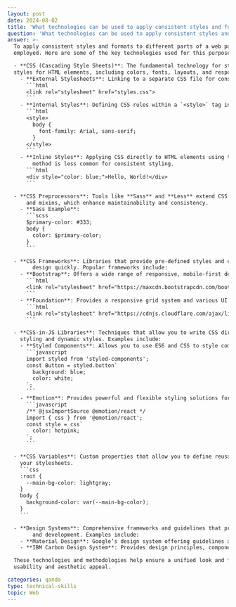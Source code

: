 ```yaml
---
layout: post
date: 2024-08-02
title: 'What technologies can be used to apply consistent styles and formats to different parts of a web page?'
question: 'What technologies can be used to apply consistent styles and formats to different parts of a web page?'
answer: >-
  To apply consistent styles and formats to different parts of a web page, several technologies and practices can be 
  employed. Here are some of the key technologies used for this purpose:

  - **CSS (Cascading Style Sheets)**: The fundamental technology for styling web pages. CSS allows you to define 
  styles for HTML elements, including colors, fonts, layouts, and responsive design. CSS can be applied in several ways:
    - **External Stylesheets**: Linking to a separate CSS file for consistent styling across multiple pages.
      ```html
      <link rel="stylesheet" href="styles.css">
      ```
    - **Internal Styles**: Defining CSS rules within a `<style>` tag in the HTML document's `<head>`.
      ```html
      <style>
        body {
          font-family: Arial, sans-serif;
        }
      </style>
      ```
    - **Inline Styles**: Applying CSS directly to HTML elements using the `style` attribute, though this 
        method is less common for consistent styling.
      ```html
      <div style="color: blue;">Hello, World!</div>
      ```

  - **CSS Preprocessors**: Tools like **Sass** and **Less** extend CSS with features such as variables, nesting, 
      and mixins, which enhance maintainability and consistency.
    - **Sass Example**:
      ```scss
      $primary-color: #333;
      body {
        color: $primary-color;
      }
      ```

  - **CSS Frameworks**: Libraries that provide pre-defined styles and components to help achieve consistent 
        design quickly. Popular frameworks include:
    - **Bootstrap**: Offers a wide range of responsive, mobile-first design components and utilities.
      ```html
      <link rel="stylesheet" href="https://maxcdn.bootstrapcdn.com/bootstrap/4.0.0/css/bootstrap.min.css">
      ```
    - **Foundation**: Provides a responsive grid system and various UI components for building consistent layouts.
      ```html
      <link rel="stylesheet" href="https://cdnjs.cloudflare.com/ajax/libs/foundation/6.5.3/css/foundation.min.css">
      ```

  - **CSS-in-JS Libraries**: Techniques that allow you to write CSS directly within JavaScript files, providing scoped 
    styling and dynamic styles. Examples include:
    - **Styled Components**: Allows you to use ES6 and CSS to style components.
      ```javascript
      import styled from 'styled-components';
      const Button = styled.button`
        background: blue;
        color: white;
      `;
      ```
    - **Emotion**: Provides powerful and flexible styling solutions for React applications.
      ```javascript
      /** @jsxImportSource @emotion/react */
      import { css } from '@emotion/react';
      const style = css`
        color: hotpink;
      `;
      ```

  - **CSS Variables**: Custom properties that allow you to define reusable values and apply them throughout 
    your stylesheets.
    ```css
    :root {
      --main-bg-color: lightgray;
    }
    body {
      background-color: var(--main-bg-color);
    }
    ```

  - **Design Systems**: Comprehensive frameworks and guidelines that provide a consistent approach to design 
        and development. Examples include:
    - **Material Design**: Google’s design system offering guidelines and components for consistent UI/UX.
    - **IBM Carbon Design System**: Provides design principles, components, and patterns for a cohesive user experience.

  These technologies and methodologies help ensure a unified look and feel across your web pages, enhancing both 
  usability and aesthetic appeal.

categories: qanda
type: technical-skills
topic: Web
---
```

